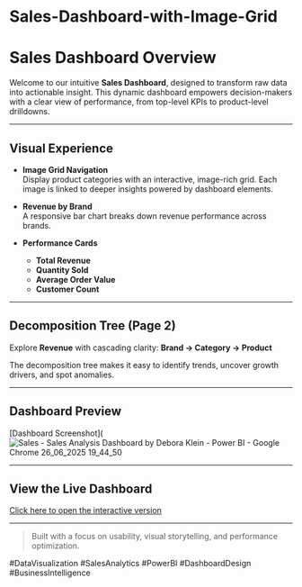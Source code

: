 # Sales-Dashboard-with-Image-Grid

#  Sales Dashboard Overview

Welcome to our intuitive **Sales Dashboard**, designed to transform raw data into actionable insight. This dynamic dashboard empowers decision-makers with a clear view of performance, from top-level KPIs to product-level drilldowns.

---

##  Visual Experience

- **Image Grid Navigation**  
  Display product categories with an interactive, image-rich grid. Each image is linked to deeper insights powered by dashboard elements.

- **Revenue by Brand**  
  A responsive bar chart breaks down revenue performance across brands.

- **Performance Cards**  
  - **Total Revenue**  
  - **Quantity Sold**  
  - **Average Order Value**  
  - **Customer Count**

---

##  Decomposition Tree (Page 2)

Explore **Revenue** with cascading clarity:
**Brand → Category → Product**

The decomposition tree makes it easy to identify trends, uncover growth drivers, and spot anomalies.

---

##  Dashboard Preview

[Dashboard Screenshot](![Sales - Sales Analysis Dashboard by Debora Klein - Power BI - Google Chrome 26_06_2025 19_44_50](https://github.com/user-attachments/assets/28911ae3-7560-4b6d-be92-1465ca53cb9b)


---

##  View the Live Dashboard

 [Click here to open the interactive version](https://app.powerbi.com/view?r=eyJrIjoiZTY3ZDMwMTEtODdmOC00Y2U1LTk5ZjMtZGJmYTY3NDcyZmU5IiwidCI6IjY1OWNlMmI4LTA3MTQtNDE5OC04YzM4LWRjOWI2MGFhYmI1NyJ9)

---

> Built with a focus on usability, visual storytelling, and performance optimization.

#DataVisualization #SalesAnalytics #PowerBI #DashboardDesign #BusinessIntelligence
